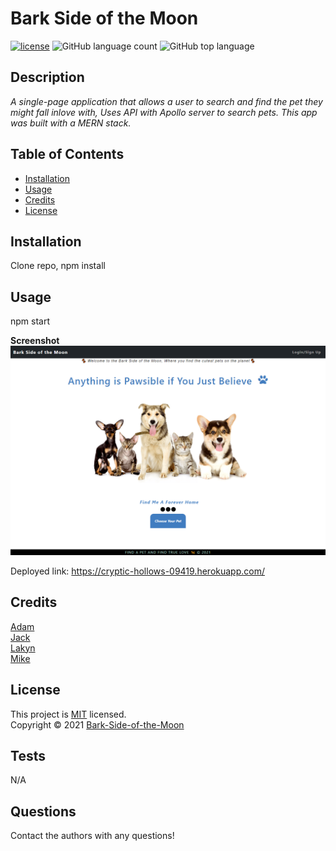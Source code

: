 # Bark Side of the Moon

[![license](https://img.shields.io/badge/License-MIT-brightgreen.svg)](https://choosealicense.com/licenses/mit/)
![GitHub language count](https://img.shields.io/github/languages/count/adamgmcfadden/Bark-Side-of-the-Moon)
![GitHub top language](https://img.shields.io/github/languages/top/adamgmcfadden/Bark-Side-of-the-Moon)

## Description

_A single-page application that allows a user to search and find the pet they might fall inlove with, Uses API with Apollo server to search pets. This app was built with a MERN stack._

## Table of Contents

- [Installation](#installation)
- [Usage](#usage)
- [Credits](#credits)
- [License](#license)

## Installation

Clone repo, npm install

## Usage

npm start

**Screenshot**
![](./client/src/assets/images/sc-bark-side-of-moon.png)

Deployed link: https://cryptic-hollows-09419.herokuapp.com/

## Credits

[Adam](https://github.com/adamgmcfadden)<br>[Jack](https://github.com/jackloveday-git)<br>[Lakyn](https://github.com/LakynFelix)<br>[Mike](https://github.com/Wizeeee)

## License

This project is [MIT](https://choosealicense.com/licenses/mit/) licensed.<br />
Copyright © 2021 [Bark-Side-of-the-Moon](https://github.com/adamgmcfadden/Bark-Side-of-the-Moon)

## Tests

N/A

## Questions

Contact the authors with any questions!<br>
